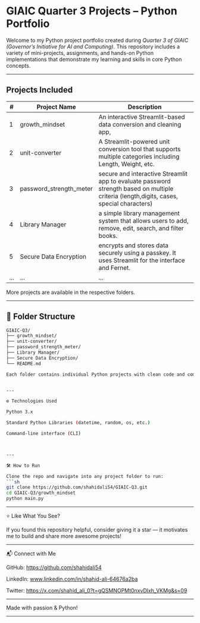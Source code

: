 # GIAIC Quarter 3 Projects – Python Portfolio

Welcome to my Python project portfolio created during *Quarter 3 of GIAIC (Governor’s Initiative for AI and Computing)*. This repository includes a variety of mini-projects, assignments, and hands-on Python implementations that demonstrate my learning and skills in core Python concepts.

---

##  Projects Included

| # | Project Name | Description |
|--|--------------|-------------|
| 1 | growth_mindset | An interactive Streamlit-based data conversion and cleaning app,  |
| 2 | unit-converter | A Streamlit-powered unit conversion tool that supports multiple categories including Length, Weight, etc.|
| 3 | password_strength_meter | secure and interactive Streamlit app to evaluate password strength based on multiple criteria (length,digits, cases, special characters) |
| 4 | Library Manager | a simple library management system that allows users to add, remove, edit, search, and filter books. |
| 5 | Secure Data Encryption | encrypts and stores data securely using a passkey. It uses Streamlit for the interface and Fernet. |
| ... | ... | ... |

More projects are available in the respective folders.

---

## 📂 Folder Structure

```bash
GIAIC-Q3/
├── growth_mindset/
├── unit-converter/
├── password_strength_meter/
├── Library Manager/
├── Secure Data Encryption/
└── README.md

Each folder contains individual Python projects with clean code and comments.


---

⚙ Technologies Used

Python 3.x

Standard Python Libraries (datetime, random, os, etc.)

Command-line interface (CLI)



---

🛠 How to Run

Clone the repo and navigate into any project folder to run:
```sh
git clone https://github.com/shahidali54/GIAIC-Q3.git
cd GIAIC-Q3/growth_mindset
python main.py
```

---



⭐ Like What You See?

If you found this repository helpful, consider giving it a star — it motivates me to build and share more awesome projects!


---

📬 Connect with Me

GitHub: https://github.com/shahidali54

LinkedIn: www.linkedin.com/in/shahid-ali-64676a2ba


Twitter: https://x.com/shahid_ali_0?t=gQSMNOPMt0nxvDlxh_VKMg&s=09

---

Made with passion & Python!

---

